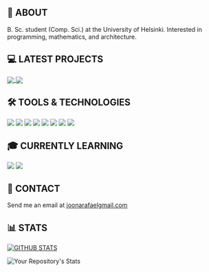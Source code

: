 ## :wave: ABOUT
B. Sc. student (Comp. Sci.) at the University of Helsinki. Interested in programming, mathematics, and architecture.

## :computer: LATEST PROJECTS
<a href="https://blastcalc.vercel.app/">
  <img align="center" src="https://github-readme-stats.vercel.app/api/pin/?username=joonarafael&repo=blast-calc&theme=dark" />
</a>
<a href="https://visualpathfinder.vercel.app/">
  <img align="center" src="https://github-readme-stats.vercel.app/api/pin/?username=joonarafael&repo=visualpathfinder&theme=dark" />
</a>

## :hammer_and_wrench: TOOLS & TECHNOLOGIES
![](https://img.shields.io/badge/-JavaScript-informational?style=flat&color=black&logo=javascript)
![](https://img.shields.io/badge/-TypeScript-informational?style=flat&color=black&logo=typescript)
![](https://img.shields.io/badge/-HTML-informational?style=flat&color=black&logo=html5)
![](https://img.shields.io/badge/-TailwindCSS-informational?style=flat&color=black&logo=tailwindcss)
![](https://img.shields.io/badge/-React-informational?style=flat&color=black&logo=react)
![](https://img.shields.io/badge/-Node-informational?style=flat&color=black&logo=node.js)
![](https://img.shields.io/badge/-Jest-informational?style=flat&color=black&logo=jest)
![](https://img.shields.io/badge/-Python-informational?style=flat&color=black&logo=python)

## :mortar_board: CURRENTLY LEARNING
![](https://img.shields.io/badge/-C++-informational?style=flat&color=black&logo=c++)
![](https://img.shields.io/badge/-Haskell-informational?style=flat&color=black&logo=haskell)

## :email: CONTACT
Send me an email at [joonarafaelgmail.com](mailto:joonarafaelgmail.com)

## :bar_chart: STATS
[![GITHUB STATS](https://github-readme-stats.vercel.app/api?username=joonarafael&theme=dark&count_private=true)](https://github.com/anuraghazra/github-readme-stats)

![Your Repository's Stats](https://github-readme-stats.vercel.app/api/top-langs/?username=joonarafael&theme=dark)
